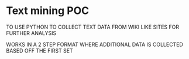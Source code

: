 # Text mining POC

TO USE PYTHON TO COLLECT TEXT DATA FROM WIKI LIKE SITES FOR FURTHER ANALYSIS

WORKS IN A 2 STEP FORMAT WHERE ADDITIONAL DATA IS COLLECTED BASED OFF THE FIRST SET
